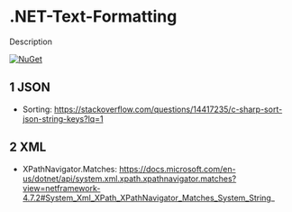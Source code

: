 # .NET-Text-Formatting

Description

[![NuGet](https://img.shields.io/nuget/v/HansKindberg.TextFormatting.svg?label=NuGet)](https://www.nuget.org/packages/HansKindberg.TextFormatting)

## 1 JSON

- Sorting: https://stackoverflow.com/questions/14417235/c-sharp-sort-json-string-keys?lq=1

## 2 XML

- XPathNavigator.Matches: https://docs.microsoft.com/en-us/dotnet/api/system.xml.xpath.xpathnavigator.matches?view=netframework-4.7.2#System_Xml_XPath_XPathNavigator_Matches_System_String_